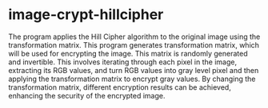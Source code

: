 # image-crypt-hillcipher

The program applies the Hill Cipher algorithm to the original image using the transformation matrix. This program generates transformation matrix, which will be used for encrypting the image. This matrix is randomly generated and invertible. This involves iterating through each pixel in the image, extracting its RGB values, and turn RGB values into gray level pixel and then applying the transformation matrix to encrypt gray values. By changing the transformation matrix, different encryption results can be achieved, enhancing the security of the encrypted image.
